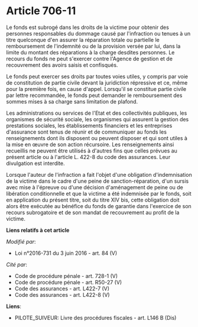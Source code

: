 # Article 706-11

Le fonds est subrogé dans les droits de la victime pour obtenir des personnes responsables du dommage causé par l'infraction
ou tenues à un titre quelconque d'en assurer la réparation totale ou partielle le remboursement de l'indemnité ou de la
provision versée par lui, dans la limite du montant des réparations à la charge desdites personnes. Le recours du fonds ne
peut s'exercer contre l'Agence de gestion et de recouvrement des avoirs saisis et confisqués. 

Le fonds peut exercer ses droits par toutes voies utiles, y compris par voie de constitution de partie civile devant la
juridiction répressive et ce, même pour la première fois, en cause d'appel. Lorsqu'il se constitue partie civile par lettre
recommandée, le fonds peut demander le remboursement des sommes mises à sa charge sans limitation de plafond. 

Les administrations ou services de l'Etat et des collectivités publiques, les organismes de sécurité sociale, les organismes
qui assurent la gestion des prestations sociales, les établissements financiers et les entreprises d'assurance sont tenus de
réunir et de communiquer au fonds les renseignements dont ils disposent ou peuvent disposer et qui sont utiles à la mise en
œuvre de son action récursoire. Les renseignements ainsi recueillis ne peuvent être utilisés à d'autres fins que celles
prévues au présent article ou à l'article L. 422-8 du code des assurances. Leur divulgation est interdite. 

Lorsque l'auteur de l'infraction a fait l'objet d'une obligation d'indemnisation de la victime dans le cadre d'une peine de
sanction-réparation, d'un sursis avec mise à l'épreuve ou d'une décision d'aménagement de peine ou de libération
conditionnelle et que la victime a été indemnisée par le fonds, soit en application du présent titre, soit du titre XIV bis,
cette obligation doit alors être exécutée au bénéfice du fonds de garantie dans l'exercice de son recours subrogatoire et de
son mandat de recouvrement au profit de la victime.

**Liens relatifs à cet article**

_Modifié par_:

  - Loi n°2016-731 du 3 juin 2016 - art. 84 (V)

_Cité par_:

  - Code de procédure pénale - art. 728-1 (V)
  - Code de procédure pénale - art. R50-27 (V)
  - Code des assurances - art. L422-7 (V)
  - Code des assurances - art. L422-8 (V)

**Liens**:

  - PILOTE_SUIVEUR: Livre des procédures fiscales - art. L146 B (Dis)
